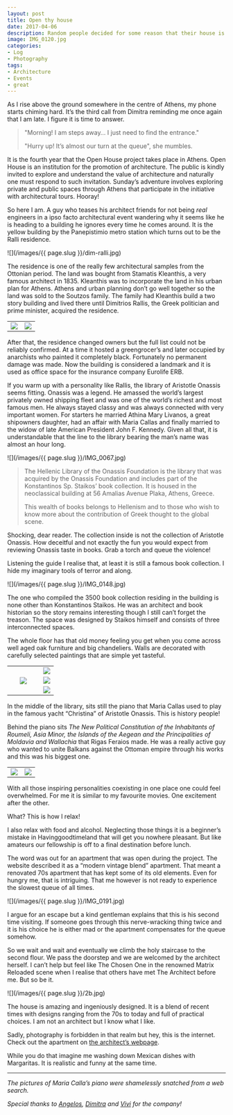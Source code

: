 ```yaml
---
layout: post
title: Open thy house
date: 2017-04-06
description: Random people decided for some reason that their house is a public place for a day. Other random people apparently read a lot about it.
image: IMG_0120.jpg
categories:
- Log
- Photography
tags:
- Architecture
- Events
- great
---
```


As I rise above the ground somewhere in the centre of Athens, my phone starts chiming hard. It’s the third call from Dimitra reminding me once again that I am late. I figure it is time to answer.

>"Morning! I am steps away… I just need to find the entrance."
>
>"Hurry up! It’s almost our turn at the queue", she mumbles.

It is the fourth year that the Open House project takes place in Athens. Open House is an institution for the promotion of architecture. The public is kindly invited to explore and understand the value of architecture and naturally one must respond to such invitation. Sunday’s adventure involves exploring private and public spaces through Athens that participate in the initiative with architectural tours. Hooray!

<!--more-->

So here I am. A guy who teases his architect friends for not being *real* engineers in a ipso facto architectural event wandering why it seems like he is heading to a building he ignores every time he comes around. It is the yellow building by the Panepistimio metro station which turns out to be the Ralli residence.

![](/images/{{ page.slug }}/dim-ralli.jpg)

The residence is one of the really few architectural samples from the Ottonian period. The land was bought from Stamatis Kleanthis, a very famous architect in 1835. Kleanthis was to incorporate the land in his urban plan for Athens. Athens and urban planning don’t go well together so the land was sold to the Soutzos family. The family had Kleanthis build a two story building and lived there until Dimitrios Rallis, the Greek politician and prime minister, acquired the residence.

<table style="width:100%">
  <tr>
    <td style="width:50%"><a href="/images/{{ page.slug }}/group1/1.jpg"><img src="/images/{{ page.slug }}/group1/1.jpg"/></a></td>
    <td style="width:50%"><a href="/images/{{ page.slug }}/group1/2.jpg"><img src="/images/{{ page.slug }}/group1/2.jpg"/></a></td>
  </tr>
</table>

After that, the residence changed owners but the full list could not be reliably confirmed. At a time it hosted a greengrocer’s and later occupied by anarchists who painted it completely black. Fortunately no permanent damage was made. Now the building is considered a landmark and it is used as office space for the insurance company Eurolife ERB.

If you warm up with a personality like Rallis, the library of Aristotle Onassis seems fitting. Onassis was a legend. He amassed the world’s largest privately owned shipping fleet and was one of the world’s richest and most famous men. He always stayed classy and was always connected with very important women. For starters he married Athina Mary Livanos, a great shipowners daughter, had an affair with Maria Callas and finally married to the widow of late American President John F. Kennedy. Given all that, it is understandable that the line to the library bearing the man’s name was almost an hour long.

![](/images/{{ page.slug }}/IMG_0067.jpg)

>The Hellenic Library of the Onassis Foundation is the library that was acquired by the Onassis Foundation and includes part of the Konstantinos Sp. Staikos’ book collection. It is housed in the neoclassical building at 56 Amalias Avenue Plaka, Athens, Greece.
>
>This wealth of books belongs to Hellenism and to those who wish to know more about the contribution of Greek thought to the global scene.

Shocking, dear reader. The collection inside is not the collection of Aristotle Onassis. How deceitful and not exactly the fun you would expect from reviewing Onassis taste in books. Grab a torch and queue the violence!

Listening the guide I realise that, at least it is still a famous book collection. I hide my imaginary tools of terror and along. 

![](/images/{{ page.slug }}/IMG_0148.jpg)

The one who compiled the 3500 book collection residing in the building is none other than Konstantinos Staikos. He was an architect and book historian so the story remains interesting though I still can’t forget the treason. The space was designed by Staikos himself and consists of three interconnected spaces.

The whole floor has that old money feeling you get when you come across well aged oak furniture and big chandeliers. Walls are decorated with carefully selected paintings that are simple yet tasteful.

<table style="width:100%">
  <tr>
    <th rowspan="3" style="width:70%"><a href="/images/{{ page.slug }}/group2/1.jpg"><img src="/images/{{ page.slug }}/group2/1.jpg"/></a></th>
    <td style="width:30%"><a href="/images/{{ page.slug }}/group2/2.jpg"><img src="/images/{{ page.slug }}/group2/2.jpg"/></a></td>
  </tr>
  <tr>
  	<td style="width:30%"><a href="/images/{{ page.slug }}/group2/3.jpg"><img src="/images/{{ page.slug }}/group2/3.jpg"/></a></td>
  </tr>
  <tr>
  	<td style="width:30%"><a href="/images/{{ page.slug }}/group2/4.jpg"><img src="/images/{{ page.slug }}/group2/4.jpg"/></a></td>
  </tr>
</table>

In the middle of the library, sits still the piano that Maria Callas used to play in the famous yacht “Christina” of Aristotle Onassis. This is history people!

Behind the piano sits *The New Political Constitution of the Inhabitants of Roumeli, Asia Minor, the Islands of the Aegean and the Principalities of Moldavia and Wallachia* that Rigas Feraios made. He was a really active guy who wanted to unite Balkans against the Ottoman empire through his works and this was his biggest one.

<table style="width:100%">
  <tr>
    <td style="width:50%"><a href="/images/{{ page.slug }}/group3/1.png"><img src="/images/{{ page.slug }}/group3/1.png"/></a></td>
    <td style="width:50%"><a href="/images/{{ page.slug }}/group3/2.jpg"><img src="/images/{{ page.slug }}/group3/2.jpg"/></a></td>
  </tr>
</table>

With all those inspiring personalities coexisting in one place one could feel overwhelmed. For me it is similar to my favourite movies. One excitement after the other.

What? This is how I relax!

I also relax with food and alcohol. Neglecting those things it is a beginner’s mistake in Havinggoodtimeland that will get you nowhere pleasant. But like amateurs our fellowship is off to a final destination before lunch.

The word was out for an apartment that was open during the project. The website described it as a “modern vintage blend” apartment. That meant a renovated 70s apartment that has kept some of its old elements. Even for hungry me, that is intriguing. That me however is not ready to experience the slowest queue of all times.

![](/images/{{ page.slug }}/IMG_0191.jpg)

I argue for an escape but a kind gentleman explains that this is his second time visiting. If someone goes through this nerve-wracking thing twice and it is his choice he is either mad or the apartment compensates for the queue somehow.

So we wait and wait and eventually we climb the holy staircase to the second flour. We pass the doorstep and we are welcomed by the architect herself. I can’t help but feel like The Chosen One in the renowned Matrix Reloaded scene when I realise that others have met The Architect before me. But so be it.

![](/images/{{ page.slug }}/2b.jpg)

The house is amazing and ingeniously designed. It is a blend of recent times with designs ranging from the 70s to today and full of practical choices. I am not an architect but I know what I like.

Sadly, photography is forbidden in that realm but hey, this is the internet. Check out the apartment on [the architect’s webpage](http://archivirus.com/c1/p97/the-vintage-modern-blend-apartment).

While you do that imagine me washing down Mexican dishes with Margaritas. It is realistic and funny at the same time.

---

*The pictures of Maria Calla’s piano were shamelessly snatched from a web search.*

*Special thanks to [Angelos](https://www.instagram.com/angelopantazis/), [Dimitra](https://www.instagram.com/dimitra1607/) and [Vivi](https://www.instagram.com/vivipap/) for the company!*
